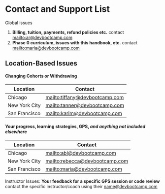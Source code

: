 # Contact and Support List

Global issues
1. **Billing, tuition, payments, refund policies etc.** contact <mailto:ar@devbootcamp.com>
2. **Phase 0 curriculum, issues with this handbook, etc.** contact <mailto:maria@devbootcamp.com>

## Location-Based Issues
#### Changing Cohorts or Withdrawing
|Location |Contact |
|---------|--------|
|Chicago | <mailto:tiffany@devbootcamp.com>|
|New York City | <mailto:tanner@devbootcamp.com>|
|San Francisco| <mailto:karim@devbootcamp.com>

#### Your progress, learning strategies, GPS, *and anything not included elsewhere*
|Location |Contact |
|---------|--------|
|Chicago | <mailto:abi@devbootcamp.com>|
|New York City | <mailto:rebecca@devbootcamp.com>|
|San Francisco| <mailto:maria@devbootcamp.com>

Instructor Issues:
**Your feedback for a specific GPS session or code review** contact the specific instructor/coach using their name@devbootcamp.com
